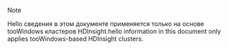 > [!NOTE]
> <span data-ttu-id="1be12-101">Hello сведения в этом документе применяется только на основе tooWindows кластеров HDInsight.</span><span class="sxs-lookup"><span data-stu-id="1be12-101">hello information in this document only applies tooWindows-based HDInsight clusters.</span></span>
> 
> 

